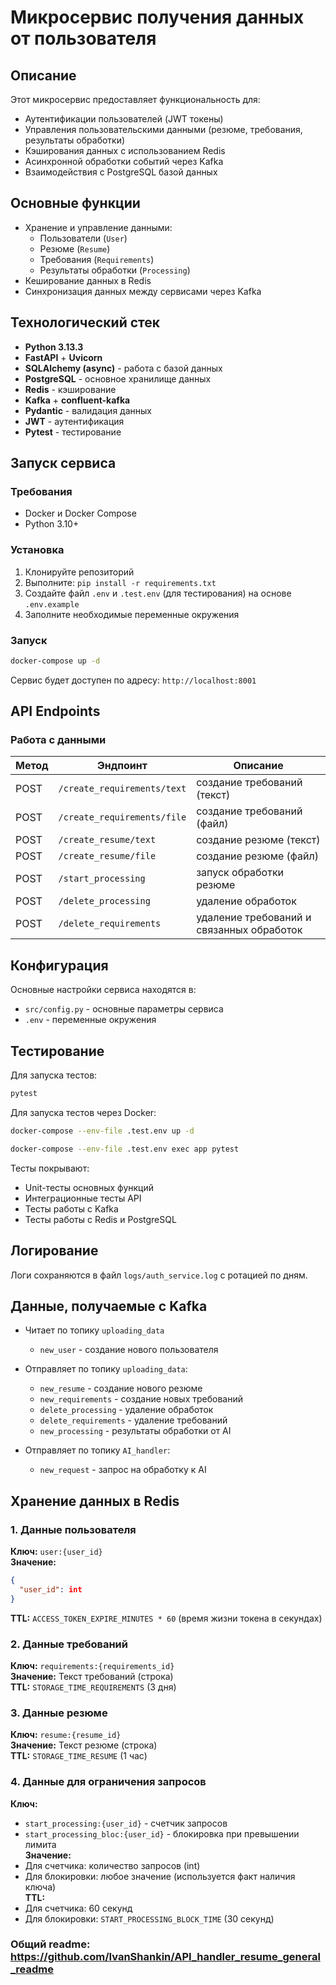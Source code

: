 # Микросервис получения данных от пользователя

## Описание

Этот микросервис предоставляет функциональность для:
- Аутентификации пользователей (JWT токены)
- Управления пользовательскими данными (резюме, требования, результаты обработки)
- Кэширования данных с использованием Redis
- Асинхронной обработки событий через Kafka
- Взаимодействия с PostgreSQL базой данных

## Основные функции
- Хранение и управление данными:
  - Пользователи (`User`)
  - Резюме (`Resume`)
  - Требования (`Requirements`)
  - Результаты обработки (`Processing`)
- Кеширование данных в Redis
- Синхронизация данных между сервисами через Kafka

## Технологический стек

- **Python 3.13.3**
- **FastAPI** + **Uvicorn**
- **SQLAlchemy (async)** - работа с базой данных
- **PostgreSQL** - основное хранилище данных
- **Redis** - кэширование
- **Kafka** + **confluent-kafka**
- **Pydantic** - валидация данных
- **JWT** - аутентификация
- **Pytest** - тестирование

## Запуск сервиса

### Требования
- Docker и Docker Compose
- Python 3.10+

### Установка
1. Клонируйте репозиторий
2. Выполните: `pip install -r requirements.txt`
3. Создайте файл `.env` и `.test.env` (для тестирования) на основе `.env.example`
4. Заполните необходимые переменные окружения

### Запуск
```bash
docker-compose up -d
```

Сервис будет доступен по адресу: `http://localhost:8001`

## API Endpoints

### Работа с данными
| Метод | Эндпоинт                 | Описание                                        |
|-------|--------------------------|-------------------------------------------------|
| POST  | `/create_requirements/text` | создание требований (текст)                   |
| POST  | `/create_requirements/file` | создание требований (файл)                    |
| POST  | `/create_resume/text`      | создание резюме (текст)                        |
| POST  | `/create_resume/file`      | создание резюме (файл)                         |
| POST  | `/start_processing`        | запуск обработки резюме                        |
| POST  | `/delete_processing`       | удаление обработок                             |
| POST  | `/delete_requirements`     | удаление требований и связанных обработок      |

## Конфигурация
Основные настройки сервиса находятся в:
- `src/config.py` - основные параметры сервиса
- `.env` - переменные окружения

## Тестирование
Для запуска тестов:
```bash
pytest
```
Для запуска тестов через Docker:
```bash
docker-compose --env-file .test.env up -d 
```
```bash
docker-compose --env-file .test.env exec app pytest
```

Тесты покрывают:
- Unit-тесты основных функций
- Интеграционные тесты API
- Тесты работы с Kafka
- Тесты работы с Redis и PostgreSQL

## Логирование
Логи сохраняются в файл `logs/auth_service.log` с ротацией по дням.

## Данные, получаемые с Kafka

- Читает по топику `uploading_data`
  - `new_user` - создание нового пользователя
  
- Отправляет по топику `uploading_data`:
  - `new_resume` - создание нового резюме
  - `new_requirements` - создание новых требований
  - `delete_processing` - удаление обработок
  - `delete_requirements` - удаление требований
  - `new_processing` - результаты обработки от AI

- Отправляет по топику `AI_handler`:
  - `new_request` - запрос на обработку к AI

## Хранение данных в Redis

### 1. Данные пользователя
**Ключ:** `user:{user_id}`  
**Значение:**
```json
{
  "user_id": int
}
```  
**TTL:** `ACCESS_TOKEN_EXPIRE_MINUTES * 60` (время жизни токена в секундах)

### 2. Данные требований
**Ключ:** `requirements:{requirements_id}`  
**Значение:** Текст требований (строка)  
**TTL:** `STORAGE_TIME_REQUIREMENTS` (3 дня)

### 3. Данные резюме
**Ключ:** `resume:{resume_id}`  
**Значение:** Текст резюме (строка)  
**TTL:** `STORAGE_TIME_RESUME` (1 час)

### 4. Данные для ограничения запросов
**Ключ:**  
- `start_processing:{user_id}` - счетчик запросов  
- `start_processing_bloc:{user_id}` - блокировка при превышении лимита  
**Значение:**  
- Для счетчика: количество запросов (int)  
- Для блокировки: любое значение (используется факт наличия ключа)  
**TTL:**  
- Для счетчика: 60 секунд  
- Для блокировки: `START_PROCESSING_BLOCK_TIME` (30 секунд)


### Общий readme: https://github.com/IvanShankin/API_handler_resume_general_readme